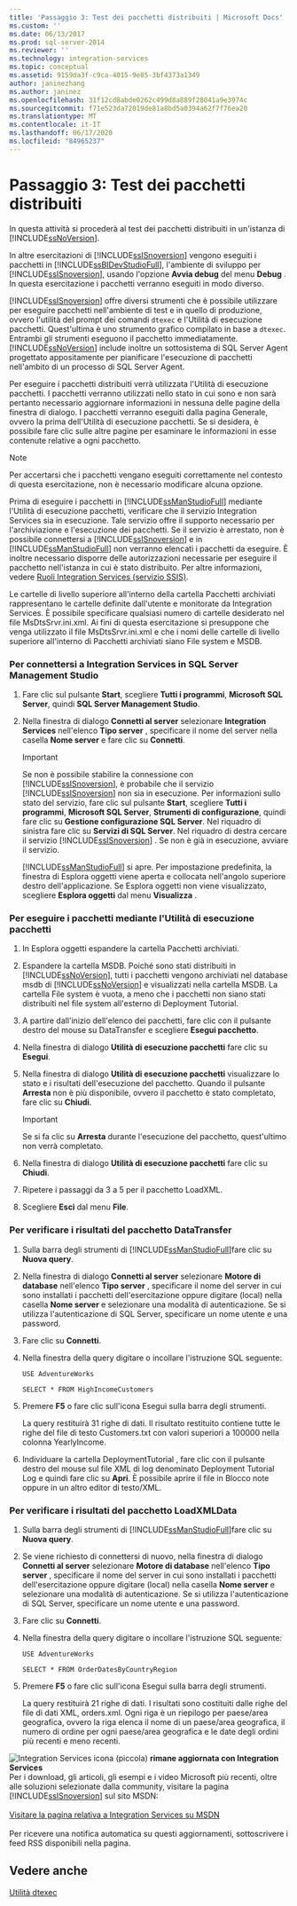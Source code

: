 ```yaml
---
title: 'Passaggio 3: Test dei pacchetti distribuiti | Microsoft Docs'
ms.custom: ''
ms.date: 06/13/2017
ms.prod: sql-server-2014
ms.reviewer: ''
ms.technology: integration-services
ms.topic: conceptual
ms.assetid: 9159da3f-c9ca-4015-9e85-3bf4373a1349
author: janinezhang
ms.author: janinez
ms.openlocfilehash: 31f12cd8abde0262c499d8a889f28041a9e3974c
ms.sourcegitcommit: f71e523da72019de81a8bd5a0394a62f7f76ea20
ms.translationtype: MT
ms.contentlocale: it-IT
ms.lasthandoff: 06/17/2020
ms.locfileid: "84965237"
---
```

# <a name="step-3-testing-the-deployed-packages"></a>Passaggio 3: Test dei pacchetti distribuiti
  In questa attività si procederà al test dei pacchetti distribuiti in un'istanza di [!INCLUDE[ssNoVersion](../includes/ssnoversion-md.md)].

 In altre esercitazioni di [!INCLUDE[ssISnoversion](../includes/ssisnoversion-md.md)] vengono eseguiti i pacchetti in [!INCLUDE[ssBIDevStudioFull](../includes/ssbidevstudiofull-md.md)], l'ambiente di sviluppo per [!INCLUDE[ssISnoversion](../includes/ssisnoversion-md.md)], usando l'opzione **Avvia debug** del menu **Debug** . In questa esercitazione i pacchetti verranno eseguiti in modo diverso.

 [!INCLUDE[ssISnoversion](../includes/ssisnoversion-md.md)] offre diversi strumenti che è possibile utilizzare per eseguire pacchetti nell'ambiente di test e in quello di produzione, ovvero l'utilità del prompt dei comandi `dtexec` e l'Utilità di esecuzione pacchetti. Quest'ultima è uno strumento grafico compilato in base a `dtexec`. Entrambi gli strumenti eseguono il pacchetto immediatamente. [!INCLUDE[ssNoVersion](../includes/ssnoversion-md.md)] include inoltre un sottosistema di SQL Server Agent progettato appositamente per pianificare l'esecuzione di pacchetti nell'ambito di un processo di SQL Server Agent.

 Per eseguire i pacchetti distribuiti verrà utilizzata l'Utilità di esecuzione pacchetti. I pacchetti verranno utilizzati nello stato in cui sono e non sarà pertanto necessario aggiornare informazioni in nessuna delle pagine della finestra di dialogo. I pacchetti verranno eseguiti dalla pagina Generale, ovvero la prima dell'Utilità di esecuzione pacchetti. Se si desidera, è possibile fare clic sulle altre pagine per esaminare le informazioni in esse contenute relative a ogni pacchetto.

> [!NOTE]
>  Per accertarsi che i pacchetti vengano eseguiti correttamente nel contesto di questa esercitazione, non è necessario modificare alcuna opzione.

 Prima di eseguire i pacchetti in [!INCLUDE[ssManStudioFull](../includes/ssmanstudiofull-md.md)] mediante l'Utilità di esecuzione pacchetti, verificare che il servizio Integration Services sia in esecuzione. Tale servizio offre il supporto necessario per l'archiviazione e l'esecuzione dei pacchetti. Se il servizio è arrestato, non è possibile connettersi a [!INCLUDE[ssISnoversion](../includes/ssisnoversion-md.md)] e in [!INCLUDE[ssManStudioFull](../includes/ssmanstudiofull-md.md)] non verranno elencati i pacchetti da eseguire. È inoltre necessario disporre delle autorizzazioni necessarie per eseguire il pacchetto nell'istanza in cui è stato distribuito. Per altre informazioni, vedere [Ruoli Integration Services &#40;servizio SSIS&#41;](security/integration-services-roles-ssis-service.md).

 Le cartelle di livello superiore all'interno della cartella Pacchetti archiviati rappresentano le cartelle definite dall'utente e monitorate da Integration Services. È possibile specificare qualsiasi numero di cartelle desiderato nel file MsDtsSrvr.ini.xml. Ai fini di questa esercitazione si presuppone che venga utilizzato il file MsDtsSrvr.ini.xml e che i nomi delle cartelle di livello superiore all'interno di Pacchetti archiviati siano File system e MSDB.

### <a name="to-connect-to-integration-services-in-sql-server-management-studio"></a>Per connettersi a Integration Services in SQL Server Management Studio

1.  Fare clic sul pulsante **Start**, scegliere **Tutti i programmi**, **Microsoft SQL Server**, quindi **SQL Server Management Studio**.

2.  Nella finestra di dialogo **Connetti al server** selezionare **Integration Services** nell'elenco **Tipo server** , specificare il nome del server nella casella **Nome server** e fare clic su **Connetti**.

    > [!IMPORTANT]
    >  Se non è possibile stabilire la connessione con [!INCLUDE[ssISnoversion](../includes/ssisnoversion-md.md)], è probabile che il servizio [!INCLUDE[ssISnoversion](../includes/ssisnoversion-md.md)] non sia in esecuzione. Per informazioni sullo stato del servizio, fare clic sul pulsante **Start**, scegliere **Tutti i programmi**, **Microsoft SQL Server**, **Strumenti di configurazione**, quindi fare clic su **Gestione configurazione SQL Server**. Nel riquadro di sinistra fare clic su **Servizi di SQL Server**. Nel riquadro di destra cercare il servizio [!INCLUDE[ssISnoversion](../includes/ssisnoversion-md.md)] . Se non è già in esecuzione, avviare il servizio.

     [!INCLUDE[ssManStudioFull](../includes/ssmanstudiofull-md.md)] si apre. Per impostazione predefinita, la finestra di Esplora oggetti viene aperta e collocata nell'angolo superiore destro dell'applicazione. Se Esplora oggetti non viene visualizzato, scegliere **Esplora oggetti** dal menu **Visualizza** .

### <a name="to-run-the-packages-using-the-execute-package-utility"></a>Per eseguire i pacchetti mediante l'Utilità di esecuzione pacchetti

1.  In Esplora oggetti espandere la cartella Pacchetti archiviati.

2.  Espandere la cartella MSDB. Poiché sono stati distribuiti in [!INCLUDE[ssNoVersion](../includes/ssnoversion-md.md)], tutti i pacchetti vengono archiviati nel database msdb di [!INCLUDE[ssNoVersion](../includes/ssnoversion-md.md)] e visualizzati nella cartella MSDB. La cartella File system è vuota, a meno che i pacchetti non siano stati distribuiti nel file system all'esterno di Deployment Tutorial.

3.  A partire dall'inizio dell'elenco dei pacchetti, fare clic con il pulsante destro del mouse su DataTransfer e scegliere **Esegui pacchetto**.

4.  Nella finestra di dialogo **Utilità di esecuzione pacchetti** fare clic su **Esegui**.

5.  Nella finestra di dialogo **Utilità di esecuzione pacchetti** visualizzare lo stato e i risultati dell'esecuzione del pacchetto. Quando il pulsante **Arresta** non è più disponibile, ovvero il pacchetto è stato completato, fare clic su **Chiudi**.

    > [!IMPORTANT]
    >  Se si fa clic su **Arresta** durante l'esecuzione del pacchetto, quest'ultimo non verrà completato.

6.  Nella finestra di dialogo **Utilità di esecuzione pacchetti** fare clic su **Chiudi**.

7.  Ripetere i passaggi da 3 a 5 per il pacchetto LoadXML.

8.  Scegliere **Esci** dal menu **File**.

### <a name="to-verify-the-results-of-the-datatransfer-package"></a>Per verificare i risultati del pacchetto DataTransfer

1.  Sulla barra degli strumenti di [!INCLUDE[ssManStudioFull](../includes/ssmanstudiofull-md.md)]fare clic su **Nuova query**.

2.  Nella finestra di dialogo **Connetti al server** selezionare **Motore di database** nell'elenco **Tipo server** , specificare il nome del server in cui sono installati i pacchetti dell'esercitazione oppure digitare (local) nella casella **Nome server** e selezionare una modalità di autenticazione. Se si utilizza l'autenticazione di SQL Server, specificare un nome utente e una password.

3.  Fare clic su **Connetti**.

4.  Nella finestra della query digitare o incollare l'istruzione SQL seguente:

     `USE AdventureWorks`

     `SELECT * FROM HighIncomeCustomers`

5.  Premere **F5** o fare clic sull'icona Esegui sulla barra degli strumenti.

     La query restituirà 31 righe di dati. Il risultato restituito contiene tutte le righe del file di testo Customers.txt con valori superiori a 100000 nella colonna YearlyIncome.

6.  Individuare la cartella DeploymentTutorial , fare clic con il pulsante destro del mouse sul file XML di log denominato Deployment Tutorial Log e quindi fare clic su **Apri**. È possibile aprire il file in Blocco note oppure in un altro editor di testo/XML.

### <a name="to-verify-the-results-of-the-loadxmldata-package"></a>Per verificare i risultati del pacchetto LoadXMLData

1.  Sulla barra degli strumenti di [!INCLUDE[ssManStudioFull](../includes/ssmanstudiofull-md.md)]fare clic su **Nuova query**.

2.  Se viene richiesto di connettersi di nuovo, nella finestra di dialogo **Connetti al server** selezionare **Motore di database** nell'elenco **Tipo server** , specificare il nome del server in cui sono installati i pacchetti dell'esercitazione oppure digitare (local) nella casella **Nome server** e selezionare una modalità di autenticazione. Se si utilizza l'autenticazione di SQL Server, specificare un nome utente e una password.

3.  Fare clic su **Connetti**.

4.  Nella finestra della query digitare o incollare l'istruzione SQL seguente:

     `USE AdventureWorks`

     `SELECT * FROM OrderDatesByCountryRegion`

5.  Premere **F5** o fare clic sull'icona Esegui sulla barra degli strumenti.

     La query restituirà 21 righe di dati. I risultati sono costituiti dalle righe del file di dati XML, orders.xml. Ogni riga è un riepilogo per paese/area geografica, ovvero la riga elenca il nome di un paese/area geografica, il numero di ordine per ogni paese/area geografica e le date degli ordini più recenti e meno recenti.

![Integration Services icona (piccola)](media/dts-16.gif "Icona di Integration Services (piccola)")  **rimane aggiornata con Integration Services**<br /> Per i download, gli articoli, gli esempi e i video Microsoft più recenti, oltre alle soluzioni selezionate dalla community, visitare la pagina [!INCLUDE[ssISnoversion](../includes/ssisnoversion-md.md)] sul sito MSDN:<br /><br /> [Visitare la pagina relativa a Integration Services su MSDN](https://go.microsoft.com/fwlink/?LinkId=136655)<br /><br /> Per ricevere una notifica automatica su questi aggiornamenti, sottoscrivere i feed RSS disponibili nella pagina.

## <a name="see-also"></a>Vedere anche
 [Utilità dtexec](packages/dtexec-utility.md)


